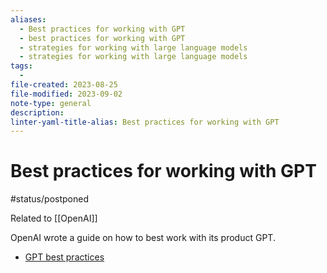 ```yaml
---
aliases:
  - Best practices for working with GPT
  - best practices for working with GPT
  - strategies for working with large language models
  - strategies for working with large language models
tags:
  - 
file-created: 2023-08-25
file-modified: 2023-09-02
note-type: general
description: 
linter-yaml-title-alias: Best practices for working with GPT
---
```


# Best practices for working with GPT

#status/postponed

Related to [[OpenAI]]

OpenAI wrote a guide on how to best work with its product GPT.
- [GPT best practices](https://platform.openai.com/docs/guides/gpt-best-practices)
